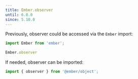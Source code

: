 ```yaml
---
title: Ember.observer
until: 6.0.0
since: 5.10.0
---
```



Previously, observer could be accessed via the `Ember` import:
```js
import Ember from 'ember';

Ember.observer
```

 If needed, observer can be imported:
```js
import { observer } from '@ember/object';
```
